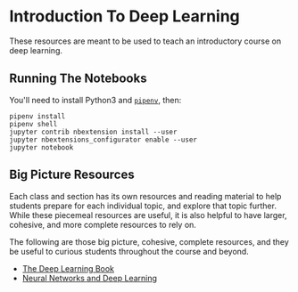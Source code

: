 # Introduction To Deep Learning

These resources are meant to be used to teach an introductory course on deep learning.

## Running The Notebooks

You'll need to install Python3 and   [`pipenv`](https://pipenv.readthedocs.io), then:

```
pipenv install
pipenv shell
jupyter contrib nbextension install --user
jupyter nbextensions_configurator enable --user
jupyter notebook
```

## Big Picture Resources

Each class and section has its own resources and reading material to help students prepare for each individual topic, and explore that topic further. While these piecemeal resources are useful, it is also helpful to have larger, cohesive, and more complete resources to rely on.

 The following are those big picture, cohesive, complete resources, and they be useful to curious students throughout the course and beyond.

* [The Deep Learning Book](http://www.deeplearningbook.org/)
* [Neural Networks and Deep Learning](http://neuralnetworksanddeeplearning.com)
